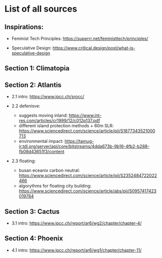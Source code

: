 # List of all sources

## Inspirations:

- Feminist Tech Principles: https://superrr.net/feministtech/principles/

- Speculative Design: https://www.critical.design/post/what-is-speculative-design

## Section 1: Climatopia

## Section 2: Atlantis

- 2.1 intro: https://www.ipcc.ch/srocc/

- 2.2 defenisve:

    - suggests moving inland: https://www.int-res.com/articles/cr1999/12/c012p137.pdf
    - different island protection methods + 60m SLR: https://www.sciencedirect.com/science/article/pii/S1877343521000713
    - environmental impact: https://tamug-ir.tdl.org/server/api/core/bitstreams/4dda673b-9b16-4fb2-b288-fb08d43651f3/content
    
- 2.3 floating:

    - busan eceanix carbon neutral: https://www.sciencedirect.com/science/article/pii/S2352484722022466
    - algorythms for floating city building: https://www.sciencedirect.com/science/article/abs/pii/S0957417423019784 

## Section 3: Cactus

- 3.1 intro: https://www.ipcc.ch/report/ar6/wg2/chapter/chapter-4/

## Section 4: Phoenix

- 4.1 intro: https://www.ipcc.ch/report/ar6/wg1/chapter/chapter-11/